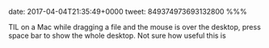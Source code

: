 date: 2017-04-04T21:35:49+0000
tweet: 849374973693132800
%%%

TIL on a Mac while dragging a file and the mouse is over the desktop, press space bar to show the whole desktop. Not sure how useful this is
